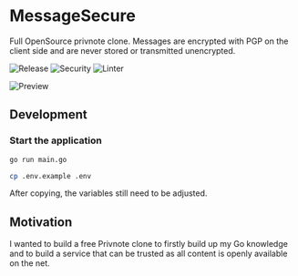 # MessageSecure
Full OpenSource privnote clone. Messages are encrypted with PGP on the client side and are never stored or transmitted unencrypted.

![Release](https://img.shields.io/github/release/alexohneander/MessageSecure.svg)
![Security](https://github.com/alexohneander/MessageSecure/workflows/CodeQL/badge.svg)
![Linter](https://github.com/alexohneander/MessageSecure/workflows/Linter/badge.svg)

![Preview](https://i.imgur.com/YKcoapx.png "MessageSecure Preview")


## Development

### Start the application 

```bash
go run main.go
```

```bash
cp .env.example .env
```
After copying, the variables still need to be adjusted.

## Motivation

I wanted to build a free Privnote clone to firstly build up my Go knowledge and to build a service that can be trusted as all content is openly available on the net.
